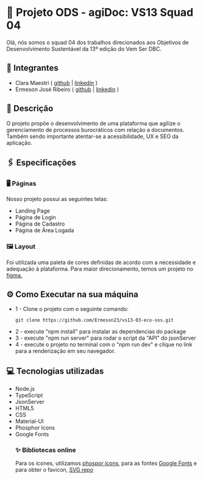 # 🚀 Projeto ODS - agiDoc: VS13 Squad 04
Olá, nós somos o squad 04 dos trabalhos direcionados aos Objetivos de Desenvolvimento Sustentável da 13º edição do Vem Ser DBC.
## 👤 Integrantes
- Clara Maestri
  ( [github](https://github.com/vivalaclara/) | [linkedin](https://www.linkedin.com/in/clara-maestri-681352210/) )
- Ermeson José Ribeiro
  ( [github](https://github.com/Ermeson23) | [linkedin](linkedin.com/in/ermeson-ribeiro-a29121212/) )

## 📄 Descrição
O projeto propõe o desenvolvimento de uma plataforma que agilize o gerenciamento de processos burocráticos com relação a documentos. Também sendo importante atentar-se a acessibilidade, UX e SEO da aplicação.
## 🖇️ Especificações 
### 🖥️ Páginas 
  Nosso projeto possui as seguintes telas:
  - Landing Page
  - Página de Login
  - Página de Cadastro
  - Página de Área Logada

### 🖼️ Layout
Foi utilizada uma paleta de cores definidas de acordo com a necessidade e adequação à plataforma. Para maior direcionamento, temos um projeto no [figma.](https://www.figma.com/file/pT3SOo3argDFQ0KCKShfyY/agiDoc?type=design&node-id=10-13&mode=design&t=IStmgsVjhgg1KDrm-0) 
## ⚙️ Como Executar na sua máquina 
- 1 -  Clone o projeto com o seguinte comando: 
    ```
    git clone https://github.com/Ermeson23/vs13-03-eco-sos.git
    ```
- 2 -  execute "npm install" para instalar as dependencias do package
- 3 -  execute "npm run server" para rodar o script da "API" do jsonServer
- 4 -  execute o projeto no terminal com o "npm run dev" e clique no link para a renderização em seu navegador.
## 💻 Tecnologias utilizadas
- Node.js
- TypeScript
- JsonServer
- HTML5
- CSS
- Material-UI
- Phosphor Icons
- Google Fonts
  ### ✨ Bibliotecas online
  Para os ícones, utilizamos [phospor icons](https://phosphoricons.com/), para as fontes [Google Fonts](https://fonts.google.com/) e para obter o favicon, [SVG repo](https://www.svgrepo.com/)
